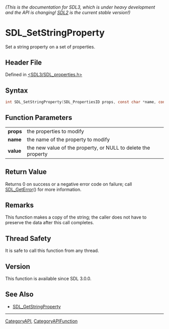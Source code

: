 ###### (This is the documentation for SDL3, which is under heavy development and the API is changing! [SDL2](https://wiki.libsdl.org/SDL2/) is the current stable version!)
# SDL_SetStringProperty

Set a string property on a set of properties.

## Header File

Defined in [<SDL3/SDL_properties.h>](https://github.com/libsdl-org/SDL/blob/main/include/SDL3/SDL_properties.h)

## Syntax

```c
int SDL_SetStringProperty(SDL_PropertiesID props, const char *name, const char *value);

```

## Function Parameters

|               |                                                               |
| ------------- | ------------------------------------------------------------- |
| **props**     | the properties to modify                                      |
| **name**      | the name of the property to modify                            |
| **value**     | the new value of the property, or NULL to delete the property |

## Return Value

Returns 0 on success or a negative error code on failure; call
[SDL_GetError](SDL_GetError)() for more information.

## Remarks

This function makes a copy of the string; the caller does not have to
preserve the data after this call completes.

## Thread Safety

It is safe to call this function from any thread.

## Version

This function is available since SDL 3.0.0.

## See Also

- [SDL_GetStringProperty](SDL_GetStringProperty)

----
[CategoryAPI](CategoryAPI), [CategoryAPIFunction](CategoryAPIFunction)

